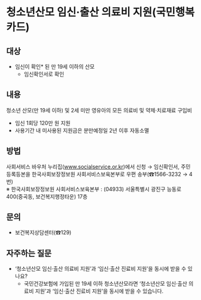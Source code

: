 # 청소년산모 임신·출산 의료비 지원(국민행복카드)

## 대상
- 임신이 확인* 된 만 19세 이하의 산모
  * 임신확인서로 확인

## 내용
청소년 산모(만 19세 이하) 및 2세 미만 영유아의 모든 의료비 및 약제·치료재료 구입비
- 임신 1회당 120만 원 지원
- 사용기간 내 미사용된 지원금은 분만예정일 2년 이후 자동소멸

## 방법
사회서비스 바우처 누리집(www.socialservice.or.kr)에서 신청 → 임신확인서, 주민등록등본을 한국사회보장정보원 사회서비스보육본부로 우편 송부(☎1566-3232 → 4번)  
※ 한국사회보장정보원 사회서비스보육본부 : (04933) 서울특별시 광진구 능동로 400(중곡동, 보건복지행정타운) 17층

## 문의
- 보건복지상담센터(☎129)

## 자주하는 질문
- ‘청소년산모 임신·출산 의료비 지원’과 ‘임신·출산 진료비 지원’을 동시에 받을 수 있나요?
  - 국민건강보험에 가입된 만 19세 이하 청소년산모라면 ‘청소년산모 임신·출산 의료비 지원’과 ‘임신·출산 진료비 지원’을 동시에 받을 수 있습니다.
